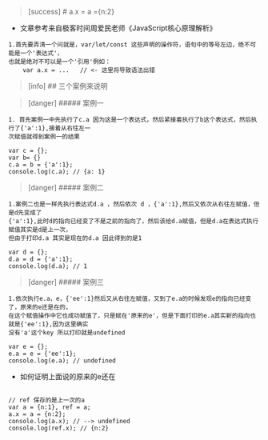 >[success] # a.x = a ={n:2} 
* 文章参考来自极客时间周爱民老师《JavaScript核心原理解析》
~~~
1.首先要弄清一个问就是，var/let/const 这些声明的操作符，语句中的等号左边，绝不可能是一个'表达式'，
也就是绝对不可以是一个'引用'例如：
    var a.x = ...   // <- 这里将导致语法出错
~~~
>[info] ## 三个案例来说明

>[danger] ##### 案例一  
~~~
1. 首先案例一中先执行了c.a 因为这是一个表达式，然后紧接着执行了b这个表达式，然后执行了{'a':1},接着从右往左一
次赋值就得到案例一的结果
~~~
~~~
var c = {};
var b= {}
c.a = b = {'a':1};
console.log(c.a); // {a: 1}
~~~
>[danger] ##### 案例二
~~~
1.案例二也是一样先执行表达式d.a ，然后依次 d ，{'a':1},然后又依次从右往左赋值，但是d先变成了  
{'a':1},此时d的指向已经变了不是之前的指向了，然后该给d.a赋值，但是d.a在表达式执行赋值其实是d是上一次，
但由于打印d.a 其实是现在的d.a 因此得到的是1
~~~
~~~
var d = {};
d.a = d = {'a':1};
console.log(d.a); // 1
~~~
>[danger] ##### 案例三
~~~
1.依次执行e.a，e，{'ee':1}然后又从右往左赋值，又到了e.a的时候发现e的指向已经变了，原来的e还是在的，
在这个赋值操作中它也成功赋值了，只是赋在'原来的e'，但是下面打印的e.a其实新的指向也就是{'ee':1},因为这里确实
没有'a'这个key 所以打印就是undefined
~~~
~~~
var e = {};
e.a = e = {'ee':1};
console.log(e.a); // undefined
~~~
* 如何证明上面说的原来的e还在
~~~
// ref 保存的是上一次的a
var a = {n:1}, ref = a;
a.x = a = {n:2};
console.log(a.x); // --> undefined
console.log(ref.x); // {n:2}
~~~
